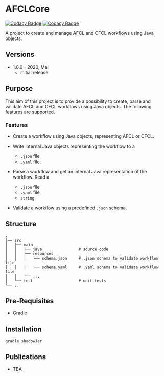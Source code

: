 # AFCLCore

[![Codacy Badge](https://app.codacy.com/project/badge/Grade/5d6a02b99a734dbdac52ee4403a84283)](https://www.codacy.com/gh/stefanpedratscher/AFCLCore/dashboard?utm_source=github.com&amp;utm_medium=referral&amp;utm_content=stefanpedratscher/AFCLCore&amp;utm_campaign=Badge_Grade)
[![Codacy Badge](https://app.codacy.com/project/badge/Coverage/5d6a02b99a734dbdac52ee4403a84283)](https://www.codacy.com/gh/stefanpedratscher/AFCLCore/dashboard?utm_source=github.com&utm_medium=referral&utm_content=stefanpedratscher/AFCLCore&utm_campaign=Badge_Coverage)

A project to create and manage AFCL and CFCL workflows using Java objects.
 
## Versions
-   1.0.0 - 2020, Mai
    -   initial release

## Purpose
This aim of this project is to provide a possibility to create, parse and validate AFCL and CFCL workflows using Java objects. The following features are supported.  

### Features
-   Create a workflow using Java objects, representing AFCL or CFCL. 

-   Write internal Java objects representing the workflow to a 
    -   `.json` file
    -   `.yaml` file.

-   Parse a workflow and get an internal Java representation of the workflow. Read a 
    -   `.json` file
    -   `.yaml` file
    -   `string`

-   Validate a workflow using a predefined `.json` schema. 

## Structure
```text
.
│── src                         
│   ├── main                   
│   │   ├── java                # source code
│   │   ├── resources           
│   │   │   ├── schema.json     # .json schema to validate workflow file
│   │   │   └── schema.yaml     # .yaml schema to validate workflow file
│   │   └── ...
│   └── test                    # unit tests
└── ...
```

## Pre-Requisites
-   Gradle

## Installation
`gradle shadowJar`


## Publications
-   TBA
